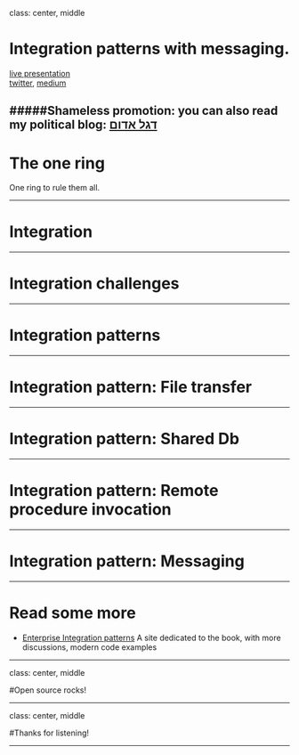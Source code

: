 class: center, middle

# Integration patterns with messaging.

[live presentation](https://alonisser.github.io/integration-patterns-messaging) <br/>
[twitter](alonisser@twitter.com), [medium](https://medium.com/@alonisser/)

#####Shameless promotion: you can also read my political blog: [דגל אדום](degeladom@wordpress.com)
---

# The one ring

One ring to rule them all.


---

# Integration


---

# Integration challenges


---

# Integration patterns


---

# Integration pattern: File transfer


---

# Integration pattern: Shared Db


---

# Integration pattern: Remote procedure invocation


---

# Integration pattern: Messaging


---

# Read some more

* [Enterprise Integration patterns](http://www.enterpriseintegrationpatterns.com/) A site dedicated to the book, with more discussions, modern code examples


---

class: center, middle

#Open source rocks!

---

class: center, middle

#Thanks for listening!

---
